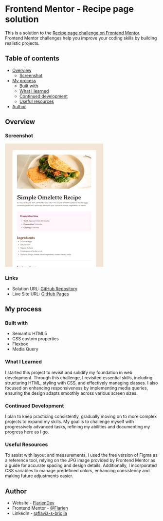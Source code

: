 # Frontend Mentor - Recipe page solution

This is a solution to the [Recipe page challenge on Frontend Mentor](https://www.frontendmentor.io/challenges/recipe-page-KiTsR8QQKm). Frontend Mentor challenges help you improve your coding skills by building realistic projects. 

## Table of contents

- [Overview](#overview)
  - [Screenshot](#screenshot)
- [My process](#my-process)
  - [Built with](#built-with)
  - [What I learned](#what-i-learned)
  - [Continued development](#continued-development)
  - [Useful resources](#useful-resources)
- [Author](#author)

## Overview

### Screenshot

![](./assets/images/screenshot.png)

### Links

- Solution URL: [GitHub Repository](https://github.com/Flarien/4-recipe-page)
- Live Site URL: [GitHub Pages](https://flarien.github.io/4-recipe-page/)

## My process

### Built with

- Semantic HTML5
- CSS custom properties
- Flexbox
- Media Query

### What I Learned
I started this project to revisit and solidify my foundation in web development. Through this challenge, I revisited essential skills, including structuring HTML, styling with CSS, and effectively managing classes. I also focused on enhancing responsiveness by implementing media queries, ensuring the design adapts smoothly across various screen sizes.

### Continued Development
I plan to keep practicing consistently, gradually moving on to more complex projects to expand my skills. My goal is to challenge myself with progressively advanced tasks, refining my abilities and documenting my progress here as I go.

### Useful Resources
To assist with layout and measurements, I used the free version of Figma as a reference tool, relying on the JPG image provided by Frontend Mentor as a guide for accurate spacing and design details. Additionally, I incorporated CSS variables to manage predefined colors, enhancing consistency and making future adjustments easier.

## Author

- Website - [FlarienDev](https://flariendev.com.ar)
- Frontend Mentor - [@Flarien](https://www.frontendmentor.io/profile/Flarien)
- LinkedIn - [@flavia-s-briglia](https://www.linkedin.com/in/flavia-s-briglia/)
